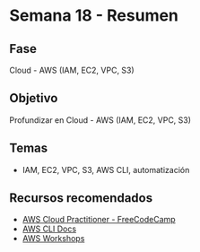 # Semana 18 - Resumen

## Fase
Cloud - AWS (IAM, EC2, VPC, S3)

## Objetivo
Profundizar en Cloud - AWS (IAM, EC2, VPC, S3)

## Temas
- IAM, EC2, VPC, S3, AWS CLI, automatización

## Recursos recomendados
- [AWS Cloud Practitioner - FreeCodeCamp](https://www.freecodecamp.org/news/aws-certified-cloud-practitioner/)
- [AWS CLI Docs](https://docs.aws.amazon.com/cli/latest/userguide/cli-chap-welcome.html)
- [AWS Workshops](https://workshops.aws/)
